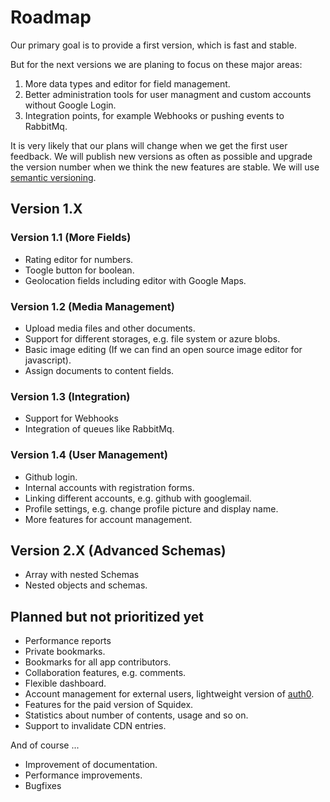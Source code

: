 # Roadmap

Our primary goal is to provide a first version, which is fast and stable.

But for the next versions we are planing to focus on these major areas:

1. More data types and editor for field management.
2. Better administration tools for user managment and custom accounts without Google Login.
3. Integration points, for example Webhooks or pushing events to RabbitMq.

It is very likely that our plans will change when we get the first user feedback. We will publish new versions as often as possible and upgrade the version number when we think the new features are stable. We will use [semantic versioning](http://semver.org/).

## Version 1.X

### Version 1.1 (More Fields)

* Rating editor for numbers.
* Toogle button for boolean.
* Geolocation fields including editor with Google Maps.

### Version 1.2 (Media Management)

* Upload media files and other documents.
* Support for different storages, e.g. file system or azure blobs.
* Basic image editing (If we can find an open source image editor for javascript).
* Assign documents to content fields.

### Version 1.3 (Integration)

* Support for Webhooks
* Integration of queues like RabbitMq.

### Version 1.4 (User Management)

* Github login.
* Internal accounts with registration forms.
* Linking different accounts, e.g. github with googlemail.
* Profile settings, e.g. change profile picture and display name.
* More features for account management.

## Version 2.X (Advanced Schemas)

* Array with nested Schemas
* Nested objects and schemas.

## Planned but not prioritized yet

* Performance reports
* Private bookmarks.
* Bookmarks for all app contributors.
* Collaboration features, e.g. comments.
* Flexible dashboard.
* Account management for external users, lightweight version of [auth0](https://auth0.com).
* Features for the paid version of Squidex.
* Statistics about number of contents, usage and so on.
* Support to invalidate CDN entries.

And of course ...

* Improvement of documentation.
* Performance improvements.
* Bugfixes

